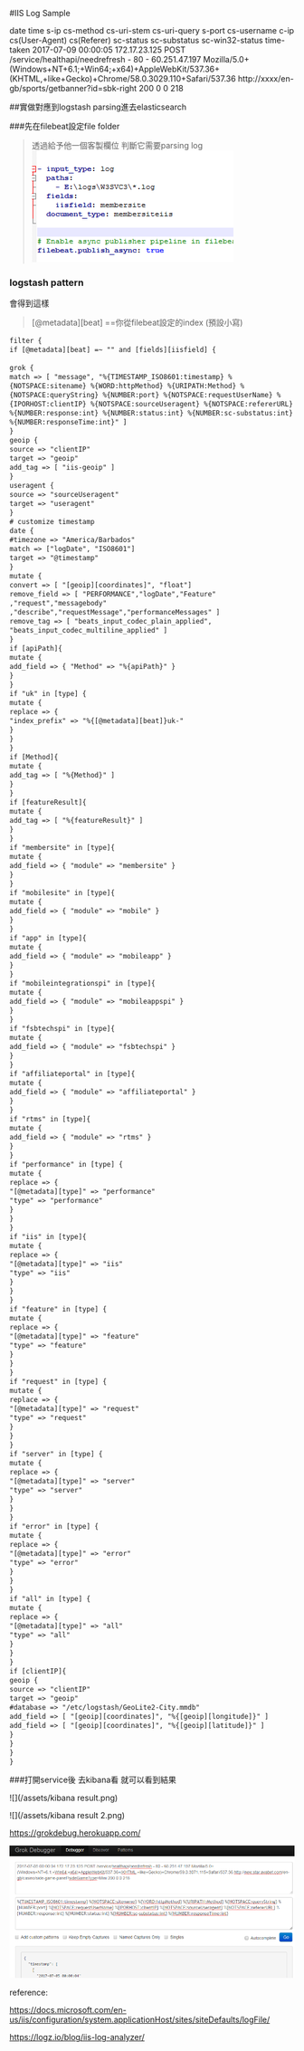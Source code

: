 #IIS Log Sample

date time s-ip cs-method cs-uri-stem cs-uri-query s-port cs-username c-ip cs(User-Agent) cs(Referer) sc-status sc-substatus sc-win32-status time-taken
2017-07-09 00:00:05 172.17.23.125 POST /service/healthapi/needrefresh - 80 - 60.251.47.197 Mozilla/5.0+(Windows+NT+6.1;+Win64;+x64)+AppleWebKit/537.36+(KHTML,+like+Gecko)+Chrome/58.0.3029.110+Safari/537.36 http://xxxx/en-gb/sports/getbanner?id=sbk-right 200 0 0 218



##實做對應到logstash parsing進去elasticsearch

###先在filebeat設定file folder
>透過給予他一個客製欄位 判斷它需要parsing log
![](/assets/fileBeatConfig.png)


### logstash pattern
會得到這樣

>[@metadata][beat] ==你從filebeat設定的index (預設小寫)

```
filter {
if [@metadata][beat] =~ "" and [fields][iisfield] {

grok {
match => [ "message", "%{TIMESTAMP_ISO8601:timestamp} %{NOTSPACE:sitename} %{WORD:httpMethod} %{URIPATH:Method} %{NOTSPACE:queryString} %{NUMBER:port} %{NOTSPACE:requestUserName} %{IPORHOST:clientIP} %{NOTSPACE:sourceUseragent} %{NOTSPACE:refererURL} %{NUMBER:response:int} %{NUMBER:status:int} %{NUMBER:sc-substatus:int} %{NUMBER:responseTime:int}" ]
}
geoip {
source => "clientIP"
target => "geoip"
add_tag => [ "iis-geoip" ]
}
useragent {
source => "sourceUseragent"
target => "useragent"
}
# customize timestamp
date {
#timezone => "America/Barbados"
match => ["logDate", "ISO8601"]
target => "@timestamp"
}
mutate {
convert => [ "[geoip][coordinates]", "float"]
remove_field => [ "PERFORMANCE","logDate","Feature" ,"request","messagebody" ,"describe","requestMessage","performanceMessages" ]
remove_tag => [ "beats_input_codec_plain_applied", "beats_input_codec_multiline_applied" ]
}
if [apiPath]{
mutate {
add_field => { "Method" => "%{apiPath}" }
}
}
if "uk" in [type] {
mutate {
replace => {
"index_prefix" => "%{[@metadata][beat]}uk-"
}
}
}
if [Method]{
mutate {
add_tag => [ "%{Method}" ]
}
}
if [featureResult]{
mutate {
add_tag => [ "%{featureResult}" ]
}
}
if "membersite" in [type]{
mutate {
add_field => { "module" => "membersite" }
}
}
if "mobilesite" in [type]{
mutate {
add_field => { "module" => "mobile" }
}
}
if "app" in [type]{
mutate {
add_field => { "module" => "mobileapp" }
}
}
if "mobileintegrationspi" in [type]{
mutate {
add_field => { "module" => "mobileappspi" }
}
}
if "fsbtechspi" in [type]{
mutate {
add_field => { "module" => "fsbtechspi" }
}
}
if "affiliateportal" in [type]{
mutate {
add_field => { "module" => "affiliateportal" }
}
}
if "rtms" in [type]{
mutate {
add_field => { "module" => "rtms" }
}
}
if "performance" in [type] {
mutate {
replace => {
"[@metadata][type]" => "performance"
"type" => "performance"
}
}
}
if "iis" in [type]{
mutate {
replace => {
"[@metadata][type]" => "iis"
"type" => "iis"
}
}
}
if "feature" in [type] {
mutate {
replace => {
"[@metadata][type]" => "feature"
"type" => "feature"
}
}
}
if "request" in [type] {
mutate {
replace => {
"[@metadata][type]" => "request"
"type" => "request"
}
}
}
if "server" in [type] {
mutate {
replace => {
"[@metadata][type]" => "server"
"type" => "server"
}
}
}
if "error" in [type] {
mutate {
replace => {
"[@metadata][type]" => "error"
"type" => "error"
}
}
}
if "all" in [type] {
mutate {
replace => {
"[@metadata][type]" => "all"
"type" => "all"
}
}
}
if [clientIP]{
geoip {
source => "clientIP"
target => "geoip"
#database => "/etc/logstash/GeoLite2-City.mmdb"
add_field => [ "[geoip][coordinates]", "%{[geoip][longitude]}" ]
add_field => [ "[geoip][coordinates]", "%{[geoip][latitude]}" ]
}
}
}
}
```

###打開service後 去kibana看 就可以看到結果

![](/assets/kibana result.png)


![](/assets/kibana result 2.png)

https://grokdebug.herokuapp.com/


![](/assets/grokDebug.png)

reference:


https://docs.microsoft.com/en-us/iis/configuration/system.applicationHost/sites/siteDefaults/logFile/

https://logz.io/blog/iis-log-analyzer/